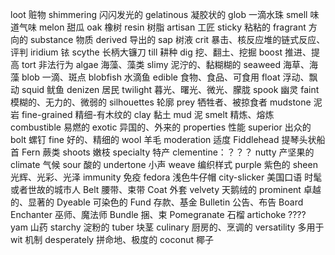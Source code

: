 loot 赃物
shimmering 闪闪发光的
gelatinous 凝胶状的
glob 一滴水珠
smell 味道气味
melon 甜瓜
oak 橡树
resin 树脂
artisan 工匠
sticky 粘粘的
fragrant 方向的
substance 物质
derived 导出的
sap 树液
crit 暴击、核反应堆的链式反应、评判
iridium 铱
scythe 长柄大镰刀
till 耕种
dig 挖、翻土、挖掘
boost 推进、提高
tort 非法行为
algae 海藻、藻类
slimy 泥泞的、黏糊糊的
seaweed 海草、海藻
blob 一滴、斑点
blobfish 水滴鱼
edible 食物、食品、可食用
float 浮动、飘动
squid 鱿鱼
denizen 居民
twilight 暮光、曙光、微光、朦胧
spook 幽灵
faint 模糊的、无力的、微弱的
silhouettes 轮廓
prey 牺牲者、被掠食者
mudstone 泥岩
fine-grained 精细-有木纹的
clay 黏土
mud 泥
smelt 精炼、熔炼
combustible 易燃的
exotic 异国的、外来的
properties 性能
superior 出众的
bolt 螺钉
fine 好的、精细的
wool 羊毛
moderation 适度
Fiddlehead 提琴头状船首
Fern 蕨类
shoots 嫩枝
specialty 特产
clementine：？？？
nutty 产坚果的
climate 气候
sour 酸的
undertone 小声
weave 编织样式
purple 紫色的
sheen 光辉、光彩、光泽
immunity 免疫
fedora 浅色牛仔帽
city-slicker 美国口语 时髦或者世故的城市人
Belt 腰带、束带
Coat 外套
velvety 天鹅绒的
prominent 卓越的、显著的
Dyeable 可染色的
Fund 存款、基金
Bulletin 公告、布告
Board
Enchanter 巫师、魔法师
Bundle 捆、束
Pomegranate 石榴
artichoke ????
yam 山药
starchy 淀粉的
tuber 块茎
culinary 厨房的、烹调的
versatility 多用于
wit 机制
desperately 拼命地、极度的
coconut 椰子